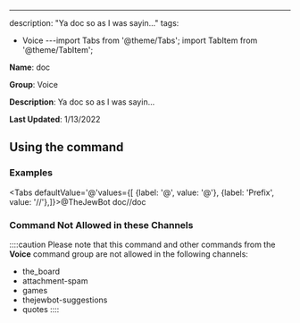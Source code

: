 ---
description: "Ya doc so as I was sayin..."
tags:
  - Voice
---import Tabs from '@theme/Tabs';
import TabItem from '@theme/TabItem';

**Name**: doc

**Group**: Voice

**Description**: Ya doc so as I was sayin...

**Last Updated**: 1/13/2022

## Using the command

### Examples
<Tabs defaultValue='@'values={[ {label: '@', value: '@'}, {label: 'Prefix', value: '//'},]}><TabItem value='@'>@TheJewBot doc</TabItem><TabItem value='//'>//doc</TabItem></Tabs>

### Command Not Allowed in these Channels
::::caution Please note that this command and other commands from the **Voice** command group are not allowed in the following channels:
- the_board
- attachment-spam
- games
- thejewbot-suggestions
- quotes
::::
